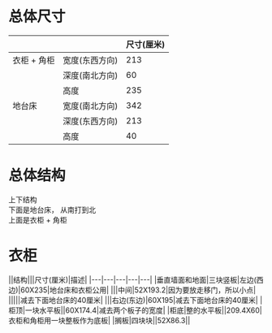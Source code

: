 # 总体尺寸
| | | 尺寸(厘米)|
|---|---|---|
|衣柜 + 角柜|宽度(东西方向) | 213 |
| | 深度(南北方向)| 60 |
|| 高度| 235|
|地台床|宽度(南北方向)| 342 |
| | 深度(东西方向)|213 |
| | 高度|40 |
# 总体结构
上下结构  
下面是地台床， 从南打到北  
上面是衣柜 + 角柜  

# 衣柜 
 ||结构|||尺寸(厘米)|描述|
|---|---|---|---|---|
|垂直墙面和地面|三块竖板|左边(西边)|60X235|地台床和衣柜公用|
|||中间|52X193.2|因为要放走移门，所以小点|
|||||减去下面地台床的40厘米|
|||右边(东边)|60X195|减去下面地台床的40厘米|
|柜顶|一块水平板||60X174.4|减去两个板子的宽度|
|柜底|整的水平板||209.4X60|衣柜和角柜用一块整板作为底板|
|搁板|四块块||52X86.3||



